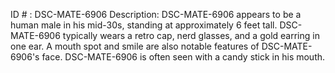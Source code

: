 ID # : DSC-MATE-6906
Description: DSC-MATE-6906 appears to be a human male in his mid-30s, standing at approximately 6 feet tall. DSC-MATE-6906 typically wears a retro cap, nerd glasses, and a gold earring in one ear. A mouth spot and smile are also notable features of DSC-MATE-6906's face. DSC-MATE-6906 is often seen with a candy stick in his mouth.